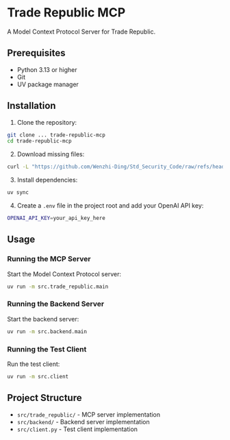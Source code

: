 # Trade Republic MCP

A Model Context Protocol Server for Trade Republic.

## Prerequisites

- Python 3.13 or higher
- Git
- UV package manager

## Installation

1. Clone the repository:
```bash
git clone ... trade-republic-mcp
cd trade-republic-mcp
```

2. Download missing files:
```bash
curl -L "https://github.com/Wenzhi-Ding/Std_Security_Code/raw/refs/heads/main/isin/company_name.pq?download=" > ./data/company_name.pq
```


3. Install dependencies:
```bash
uv sync
```

4. Create a `.env` file in the project root and add your OpenAI API key:
```bash
OPENAI_API_KEY=your_api_key_here
```

## Usage

### Running the MCP Server

Start the Model Context Protocol server:
```bash
uv run -m src.trade_republic.main
```

### Running the Backend Server

Start the backend server:
```bash
uv run -m src.backend.main
```

### Running the Test Client

Run the test client:
```bash
uv run -m src.client
```

## Project Structure

- `src/trade_republic/` - MCP server implementation
- `src/backend/` - Backend server implementation
- `src/client.py` - Test client implementation
